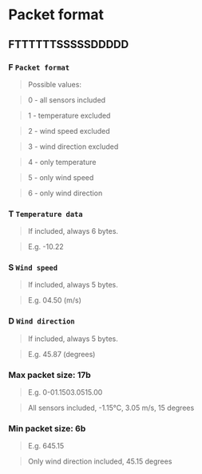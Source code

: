 # Packet format

## FTTTTTTSSSSSDDDDD

### F `Packet format`

>	Possible values:

>	0 - all sensors included

>	1 - temperature excluded

>	2 - wind speed excluded

>	3 - wind direction excluded

>	4 - only temperature

>	5 - only wind speed

>	6 - only wind direction
	
### T `Temperature data`

>	If included, always 6 bytes.

>	E.g. -10.22
	
### S `Wind speed`

>	If included, always 5 bytes.

>	E.g. 04.50 (m/s)
	
### D `Wind direction`

>	If included, always 5 bytes.

>	E.g. 45.87 (degrees)

### Max packet size: 17b

>	E.g. 0-01.1503.0515.00

>	All sensors included, -1.15°C, 3.05 m/s, 15 degrees

### Min packet size: 6b

>	E.g. 645.15

>	Only wind direction included, 45.15 degrees
